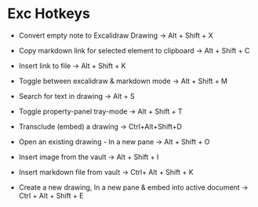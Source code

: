 
# Exc Hotkeys
- Convert empty note to Excalidraw Drawing → Alt + Shift + X
- Copy markdown link for selected element to clipboard → Alt + Shift + C 
 
- Insert link to file → Alt + Shift + K 
- Toggle between excalidraw & markdown mode → Alt + Shift + M 
- Search for text in drawing → Alt + S 
- Toggle property-panel tray-mode → Alt + Shift + T 

- Transclude (embed) a drawing → Ctrl+Alt+Shift+D
- Open an existing drawing - In a new pane → Alt + Shift + O 
- Insert image from the vault → Alt + Shift + I 
- Insert markdown file from vault → Ctrl+ Alt + Shift + K 

- Create a new drawing, In a new pane & embed into active document → Ctrl + Alt + Shift + E 


